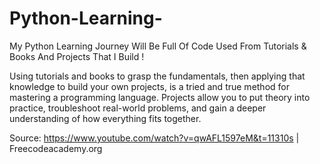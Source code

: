 # Python-Learning-
My Python Learning Journey Will Be Full Of Code Used From Tutorials &amp; Books And Projects That I Build ! 


Using tutorials and books to grasp the fundamentals, then applying that knowledge to build your own projects, is a tried and true method for mastering a programming language. Projects allow you to put theory into practice, troubleshoot real-world problems, and gain a deeper understanding of how everything fits together.

Source:
https://www.youtube.com/watch?v=qwAFL1597eM&t=11310s | Freecodeacademy.org 
